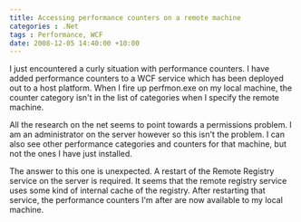 ```yaml
---
title: Accessing performance counters on a remote machine
categories : .Net
tags : Performance, WCF
date: 2008-12-05 14:40:00 +10:00
---
```


 I just encountered a curly situation with performance counters. I have added performance counters to a WCF service which has been deployed out to a host platform. When I fire up perfmon.exe on my local machine, the counter category isn't in the list of categories when I specify the remote machine. 

 All the research on the net seems to point towards a permissions problem. I am an administrator on the server however so this isn't the problem. I can also see other performance categories and counters for that machine, but not the ones I have just installed. 

 The answer to this one is unexpected. A restart of the Remote Registry service on the server is required. It seems that the remote registry service uses some kind of internal cache of the registry. After restarting that service, the performance counters I'm after are now available to my local machine. 


